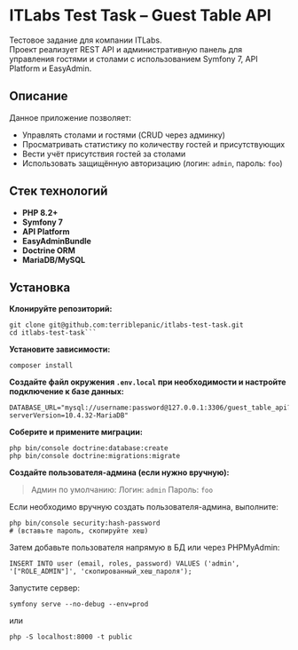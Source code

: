 # ITLabs Test Task – Guest Table API

Тестовое задание для компании ITLabs.  
Проект реализует REST API и административную панель для управления гостями и столами с использованием Symfony 7, API Platform и EasyAdmin.

## Описание

Данное приложение позволяет:
- Управлять столами и гостями (CRUD через админку)
- Просматривать статистику по количеству гостей и присутствующих
- Вести учёт присутствия гостей за столами
- Использовать защищённую авторизацию (логин: `admin`, пароль: `foo`)

## Стек технологий

- **PHP 8.2+**
- **Symfony 7**
- **API Platform**
- **EasyAdminBundle**
- **Doctrine ORM**
- **MariaDB/MySQL**

## Установка

**Клонируйте репозиторий:**
   ```
   git clone git@github.com:terriblepanic/itlabs-test-task.git
   cd itlabs-test-task```
  ```
**Установите зависимости:**

   ```
   composer install
  ```

**Создайте файл окружения `.env.local` при необходимости и настройте подключение к базе данных:**

   ```
   DATABASE_URL="mysql://username:password@127.0.0.1:3306/guest_table_api?serverVersion=10.4.32-MariaDB"
```
**Соберите и примените миграции:**

   ```
   php bin/console doctrine:database:create
   php bin/console doctrine:migrations:migrate
```
**Создайте пользователя-админа (если нужно вручную):**

   > Админ по умолчанию:
   > Логин: `admin`
   > Пароль: `foo`

   Если необходимо вручную создать пользователя-админа, выполните:

   ```
   php bin/console security:hash-password
   # (вставьте пароль, скопируйте хеш)
```

Затем добавьте пользователя напрямую в БД или через PHPMyAdmin:
```
INSERT INTO user (email, roles, password) VALUES ('admin', '["ROLE_ADMIN"]', 'скопированный_хеш_пароля');
```

Запустите сервер:
```
symfony serve --no-debug --env=prod
```
или

```
php -S localhost:8000 -t public
```
